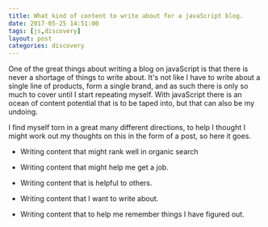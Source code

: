 ```yaml
---
title: What kind of content to write about for a javaScript blog.
date: 2017-05-25 14:51:00
tags: [js,discovery]
layout: post
categories: discovery
---
```


One of the great things about writing a blog on javaScript is that there is never a shortage of things to write about. It's not like I have to write about a single line of products, form a single brand, and as such there is only so much to cover until I start repeating myself. With javaScript there is an ocean of content potential that is to be taped into, but that can also be my undoing.

<!-- more -->

I find myself torn in a great many different directions, to help I thought I might work out my thoughts on this in the form of a post, so here it goes.

* Writing content that might rank well in organic search

* Writing content that might help me get a job.

* Writing content that is helpful to others.

* Writing content that I want to write about.

* Writing content that to help me remember things I have figured out.
